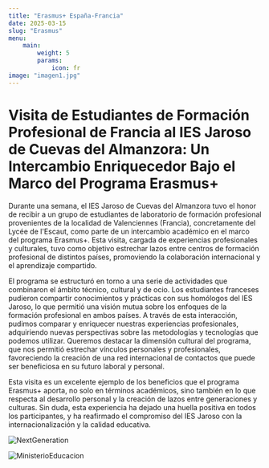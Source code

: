 ```yaml
---
title: "Erasmus+ España-Francia"
date: 2025-03-15
slug: "Erasmus"
menu:
    main:
        weight: 5
        params: 
            icon: fr
image: "imagen1.jpg"
---
```


# Visita de Estudiantes de Formación Profesional de Francia al IES Jaroso de Cuevas del Almanzora: Un Intercambio Enriquecedor Bajo el Marco del Programa Erasmus+  

Durante una semana, el IES Jaroso de Cuevas del Almanzora tuvo el honor de recibir a un grupo de estudiantes de laboratorio de formación profesional provenientes de la localidad de Valenciennes (Francia), concretamente del Lycée de l'Escaut, como parte de un intercambio académico en el marco del programa Erasmus+. Esta visita, cargada de experiencias profesionales y culturales, tuvo como objetivo estrechar lazos entre centros de formación profesional de distintos países, promoviendo la colaboración internacional y el aprendizaje compartido.  

El programa se estructuró en torno a una serie de actividades que combinaron el ámbito técnico, cultural y de ocio. Los estudiantes franceses pudieron compartir conocimientos y prácticas con sus homólogos del IES Jaroso, lo que permitió una visión mutua sobre los enfoques de la formación profesional en ambos países. A través de esta interacción, pudimos comparar y enriquecer nuestras  experiencias profesionales, adquiriendo nuevas perspectivas sobre las metodologías y tecnologías que podemos utilizar. Queremos destacar la dimensión cultural del programa, que nos permitió estrechar vínculos personales y profesionales, favoreciendo la creación de una red internacional de contactos que puede ser beneficiosa en su futuro laboral y personal.  

Esta visita es un excelente ejemplo de los beneficios que el programa Erasmus+ aporta, no solo en términos académicos, sino también en lo que respecta al desarrollo personal y la creación de lazos entre generaciones y culturas. Sin duda, esta experiencia ha dejado una huella positiva en todos los participantes, y ha reafirmado el compromiso del IES Jaroso con la internacionalización y la calidad educativa.  


![NextGeneration](/img/bilin/logo_next_generation_EU-v3.jpg)

![MinisterioEducacion](/img/bilin/ministerio.png)




